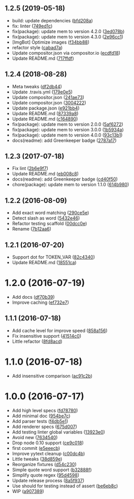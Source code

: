 <a name="1.2.5"></a>
## 1.2.5 (2019-05-18)

* build: update dependencies ([bfd208a](https://github.com/kikobeats/voll/commit/bfd208a))
* fix: linter ([749ed1c](https://github.com/kikobeats/voll/commit/749ed1c))
* fix(package): update mem to version 4.2.0 ([3ed078b](https://github.com/kikobeats/voll/commit/3ed078b))
* fix(package): update mem to version 4.3.0 ([2e96cc1](https://github.com/kikobeats/voll/commit/2e96cc1))
* [ImgBot] Optimize images ([f34bb88](https://github.com/kikobeats/voll/commit/f34bb88))
* refactor style ([cabad7a](https://github.com/kikobeats/voll/commit/cabad7a))
* Update compositor.json via compositor.io ([ecdfd18](https://github.com/kikobeats/voll/commit/ecdfd18))
* Update README.md ([717ffdf](https://github.com/kikobeats/voll/commit/717ffdf))



<a name="1.2.4"></a>
## 1.2.4 (2018-08-28)

* Meta tweaks ([df2db44](https://github.com/kikobeats/voll/commit/df2db44))
* Update .travis.yml ([179e0e5](https://github.com/kikobeats/voll/commit/179e0e5))
* Update compositor.json ([241ae73](https://github.com/kikobeats/voll/commit/241ae73))
* Update compositor.json ([3004222](https://github.com/kikobeats/voll/commit/3004222))
* Update package.json ([e921bb4](https://github.com/kikobeats/voll/commit/e921bb4))
* Update README.md ([87339a8](https://github.com/kikobeats/voll/commit/87339a8))
* Update README.md ([c164890](https://github.com/kikobeats/voll/commit/c164890))
* fix(package): update mem to version 2.0.0 ([5af6272](https://github.com/kikobeats/voll/commit/5af6272))
* fix(package): update mem to version 3.0.0 ([1b5934a](https://github.com/kikobeats/voll/commit/1b5934a))
* fix(package): update mem to version 4.0.0 ([93c13b1](https://github.com/kikobeats/voll/commit/93c13b1))
* docs(readme): add Greenkeeper badge ([2787a17](https://github.com/kikobeats/voll/commit/2787a17))



<a name="1.2.3"></a>
## 1.2.3 (2017-07-18)

* Fix lint ([2b6e9f7](https://github.com/kikobeats/voll/commit/2b6e9f7))
* Update README.md ([eb008c8](https://github.com/kikobeats/voll/commit/eb008c8))
* docs(readme): add Greenkeeper badge ([cd40f50](https://github.com/kikobeats/voll/commit/cd40f50))
* chore(package): update mem to version 1.1.0 ([614b980](https://github.com/kikobeats/voll/commit/614b980))



<a name="1.2.2"></a>
## 1.2.2 (2016-08-09)

* Add exact word matching ([290ce5e](https://github.com/kikobeats/voll/commit/290ce5e))
* Detect slash as word ([5432e46](https://github.com/kikobeats/voll/commit/5432e46))
* Refactor testing scaffold ([00dcc0e](https://github.com/kikobeats/voll/commit/00dcc0e))
* Rename ([7b12aa6](https://github.com/kikobeats/voll/commit/7b12aa6))



<a name="1.2.1"></a>
## 1.2.1 (2016-07-20)

* Support dot for TOKEN_VAR ([82c4340](https://github.com/kikobeats/voll/commit/82c4340))
* Update README.md ([18551ca](https://github.com/kikobeats/voll/commit/18551ca))



<a name="1.2.0"></a>
# 1.2.0 (2016-07-19)

* Add docs ([df70b39](https://github.com/kikobeats/voll/commit/df70b39))
* Improve caching ([ef732e7](https://github.com/kikobeats/voll/commit/ef732e7))



<a name="1.1.1"></a>
## 1.1.1 (2016-07-18)

* Add cache level for improve speed ([858a156](https://github.com/kikobeats/voll/commit/858a156))
* Fix insensitive support ([41514c0](https://github.com/kikobeats/voll/commit/41514c0))
* Little refactor ([8fd8acd](https://github.com/kikobeats/voll/commit/8fd8acd))



<a name="1.1.0"></a>
# 1.1.0 (2016-07-18)

* Add insensitive comparison ([ac91c2b](https://github.com/kikobeats/voll/commit/ac91c2b))



<a name="1.0.0"></a>
# 1.0.0 (2016-07-17)

* Add high level specs ([fd78780](https://github.com/kikobeats/voll/commit/fd78780))
* Add minimal doc ([954be7c](https://github.com/kikobeats/voll/commit/954be7c))
* Add parser tests ([f4db5e1](https://github.com/kikobeats/voll/commit/f4db5e1))
* Add renderer specs ([675d007](https://github.com/kikobeats/voll/commit/675d007))
* Add testing linter global variables ([13923e0](https://github.com/kikobeats/voll/commit/13923e0))
* Avoid new ([7634540](https://github.com/kikobeats/voll/commit/7634540))
* Drop node 0.10 support ([ce9c018](https://github.com/kikobeats/voll/commit/ce9c018))
* first commit ([e5eeecb](https://github.com/kikobeats/voll/commit/e5eeecb))
* Improve yytext cleanup ([c00dc4b](https://github.com/kikobeats/voll/commit/c00dc4b))
* Little tweaks ([38d859e](https://github.com/kikobeats/voll/commit/38d859e))
* Reorganize fixtures ([d54c230](https://github.com/kikobeats/voll/commit/d54c230))
* Simple quote word support ([b32888f](https://github.com/kikobeats/voll/commit/b32888f))
* Simplify quote regex ([95d4598](https://github.com/kikobeats/voll/commit/95d4598))
* Update release process ([8a5f937](https://github.com/kikobeats/voll/commit/8a5f937))
* Use should for testing instead of assert ([be6eb8c](https://github.com/kikobeats/voll/commit/be6eb8c))
* WIP ([a907389](https://github.com/kikobeats/voll/commit/a907389))



